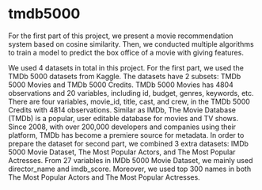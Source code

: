 # tmdb5000
For the first part of this project, we present a movie recommendation system based on cosine similarity. Then, we conducted multiple algorithms to train a model to predict the box office of a movie with giving features.

We used 4 datasets in total in this project. For the first part, we used the TMDb 5000 datasets from Kaggle. The datasets have 2 subsets: TMDb 5000 Movies and TMDb 5000 Credits. TMDb 5000 Movies has 4804 observations and 20 variables, including id, budget, genres, keywords, etc. There are four variables, movie_id, title, cast, and crew, in the TMDb 5000 Credits with 4814
observations. Similar as IMDb, The Movie Database (TMDb) is a popular, user editable database for movies and TV shows. Since 2008, with over 200,000 developers and companies using their platform, TMDb has become a premiere source for metadata. In order to prepare the dataset for second part, we combined 3 extra datasets: IMDb 5000 Movie Dataset, The Most Popular
Actors, and The Most Popular Actresses. From 27 variables in IMDb 5000 Movie Dataset, we mainly used director_name and imdb_score. Moreover, we used top 300 names in both The Most Popular Actors and The Most Popular Actresses.

